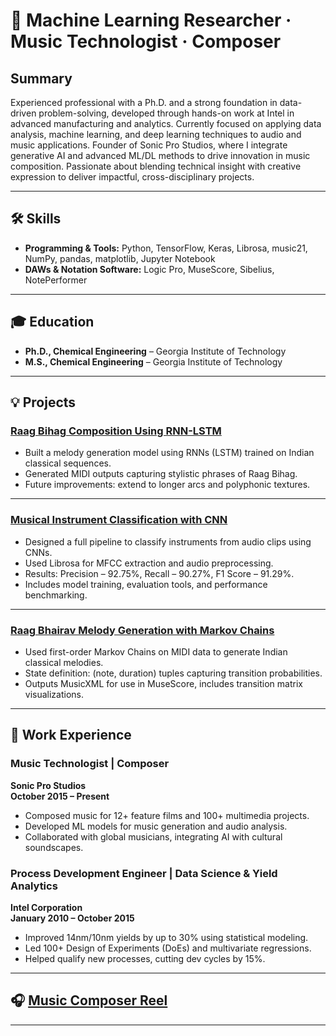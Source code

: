 # 🎵 Machine Learning Researcher · Music Technologist · Composer

## Summary
Experienced professional with a Ph.D. and a strong foundation in data-driven problem-solving, developed through hands-on work at Intel in advanced manufacturing and analytics. Currently focused on applying data analysis, machine learning, and deep learning techniques to audio and music applications. Founder of Sonic Pro Studios, where I integrate generative AI and advanced ML/DL methods to drive innovation in music composition. Passionate about blending technical insight with creative expression to deliver impactful, cross-disciplinary projects.

---

## 🛠️ Skills
- **Programming & Tools:** Python, TensorFlow, Keras, Librosa, music21, NumPy, pandas, matplotlib, Jupyter Notebook
- **DAWs & Notation Software:** Logic Pro, MuseScore, Sibelius, NotePerformer

---

## 🎓 Education
- **Ph.D., Chemical Engineering** – Georgia Institute of Technology  
- **M.S., Chemical Engineering** – Georgia Institute of Technology  

---

## 💡 Projects

### [Raag Bihag Composition Using RNN-LSTM](https://github.com/balubm/Raag-Bihag-composition-by-RNN-LSTM)
- Built a melody generation model using RNNs (LSTM) trained on Indian classical sequences.
- Generated MIDI outputs capturing stylistic phrases of Raag Bihag.
- Future improvements: extend to longer arcs and polyphonic textures.

---

### [Musical Instrument Classification with CNN](https://github.com/balubm/Music-Instrument-Classification_CNN)
- Designed a full pipeline to classify instruments from audio clips using CNNs.
- Used Librosa for MFCC extraction and audio preprocessing.
- Results: Precision – 92.75%, Recall – 90.27%, F1 Score – 91.29%.
- Includes model training, evaluation tools, and performance benchmarking.

---

### [Raag Bhairav Melody Generation with Markov Chains](https://github.com/balubm/Raag-Bhairav-composition-by-GEN-AI_Markov-Chain)
- Used first-order Markov Chains on MIDI data to generate Indian classical melodies.
- State definition: (note, duration) tuples capturing transition probabilities.
- Outputs MusicXML for use in MuseScore, includes transition matrix visualizations.

---

## 💼 Work Experience

### Music Technologist | Composer  
**Sonic Pro Studios**  
**October 2015 – Present**  
- Composed music for 12+ feature films and 100+ multimedia projects.
- Developed ML models for music generation and audio analysis.
- Collaborated with global musicians, integrating AI with cultural soundscapes.

### Process Development Engineer | Data Science & Yield Analytics  
**Intel Corporation**  
**January 2010 – October 2015**  
- Improved 14nm/10nm yields by up to 30% using statistical modeling.
- Led 100+ Design of Experiments (DoEs) and multivariate regressions.
- Helped qualify new processes, cutting dev cycles by 15%.

---

## 🎧 [Music Composer Reel](https://play.reelcrafter.com/BOtkvkkMQc2Bi-ONyx15uQ)

---
